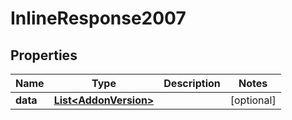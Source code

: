 # InlineResponse2007

## Properties
Name | Type | Description | Notes
------------ | ------------- | ------------- | -------------
**data** | [**List&lt;AddonVersion&gt;**](AddonVersion.md) |  |  [optional]
